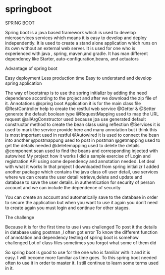 # springboot
SPRING BOOT

Spring boot is a java based framework which is used to develop microservices services which means it is easy to develop and deploy independently. It is used to create a stand alone application which runs on its own  without an external web server. It is used for one who is experienced with java , spring, maven,and gradle. It has man different dependency like 
Starter, auto-configuration,beans, and actuators

Advantage of spring boot

Easy deployment
Less production time
Easy to understand and develop spring application

The  way of bootstrap is  to use the spring initializr by adding the need dependence according to the project and after we download  the zip file of it. 
Annotations
@spring boot Application it is for the main class file
@RestController help to create the restful web service
@Getter & @Setter generate the default boolean type
@RequestMapping used to map the URL request
@allArgConstructor used because jpa use generated default constructor method to create the bean class using reflection
@Services it is used to mark the service provide here and many annotation but i think this is  most important used in restful
@Autowired it is used to connect the bean into another
@postmappung used to post in postman
@getmapping used to get the details needed
@deletemapping used to delete the details
@component scan used to find the beans and corresponding injected with autowired
My project how it works
I did a sample exercise of Login and registration API using some dependency and annotation needed.
Let deal with what it  works
In that project I downloaded from spring initializr I added another package which contains the java class ofl  user  detail, use services where we can create the user detail retrieve,delete and update and database to save the user details. in authentication for security of person account and we can include the dependence of security


 You can create an account  and automatically save to the database in order to secure the application but when you want to use it again you don’t need to create again you must login and continue for other stages.


The challenge 

Because it is for the first time to use i was challenged
To post it  the details in database using postman ,I  often got error
To know the different function of annotation and dependency
testing of spring boot is somehow challenged 
Lot of class files sometimes you forgot what some of them did


So spring boot is good to use for the one who is familiar with it and it is easy. I will become more familiar as time goes. To this spring boot needed often to use it in order to master it. I still continue to learn some terms used in it.
